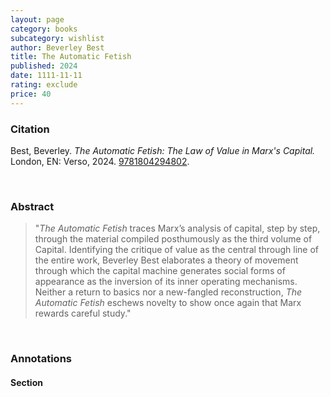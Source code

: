 ```yaml
---
layout: page
category: books
subcategory: wishlist
author: Beverley Best
title: The Automatic Fetish
published: 2024
date: 1111-11-11
rating: exclude
price: 40
---
```


### Citation

Best, Beverley. *The Automatic Fetish: The Law of Value in Marx's Capital.* London, EN: Verso, 2024. [9781804294802](https://www.versobooks.com/en-ca/products/3032-the-automatic-fetish).

<br>

### Abstract

> "*The Automatic Fetish* traces Marx’s analysis of capital, step by step, through the material compiled posthumously as the third volume of Capital. Identifying the critique of value as the central through line of the entire work, Beverley Best elaborates a theory of movement through which the capital machine generates social forms of appearance as the inversion of its inner operating mechanisms. Neither a return to basics nor a new-fangled reconstruction, *The Automatic Fetish* eschews novelty to show once again that Marx rewards careful study."

<br>

### Annotations

#### Section

<br>
